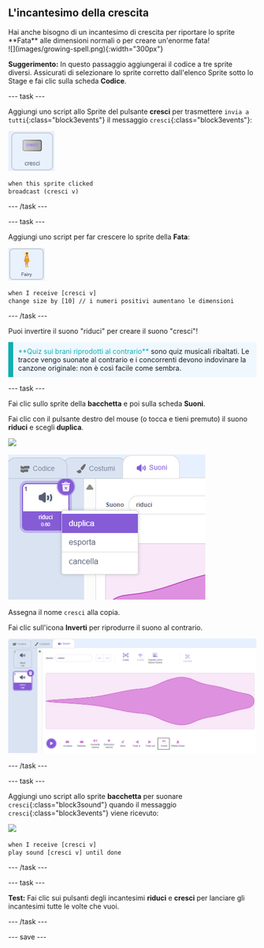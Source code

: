 ## L'incantesimo della crescita

<div style="display: flex; flex-wrap: wrap">
<div style="flex-basis: 200px; flex-grow: 1; margin-right: 15px;">
Hai anche bisogno di un incantesimo di crescita per riportare lo sprite **Fata** alle dimensioni normali o per creare un'enorme fata!
</div>
<div>
![](images/growing-spell.png){:width="300px"}
</div>
</div>

**Suggerimento:** In questo passaggio aggiungerai il codice a tre sprite diversi. Assicurati di selezionare lo sprite corretto dall'elenco Sprite sotto lo Stage e fai clic sulla scheda **Codice**.

--- task ---

Aggiungi uno script allo Sprite del pulsante **cresci** per trasmettere `invia a tutti`{:class="block3events"} il messaggio `cresci`{:class="block3events"}:

![](images/grow-icon.png)

```blocks3
when this sprite clicked
broadcast (cresci v)
```

--- /task ---

--- task ---

Aggiungi uno script per far crescere lo sprite della **Fata**:

![](images/fairy-icon.png)

```blocks3
when I receive [cresci v]
change size by [10] // i numeri positivi aumentano le dimensioni
```

--- /task ---

Puoi invertire il suono "riduci" per creare il suono "cresci"!

<p style="border-left: solid; border-width:10px; border-color: #0faeb0; background-color: aliceblue; padding: 10px;">
<span style="color: #0faeb0">**Quiz sui brani riprodotti al contrario**</span> sono quiz musicali ribaltati. Le tracce vengo suonate al contrario e i concorrenti devono indovinare la canzone originale: non è così facile come sembra. 
</p>

--- task ---

Fai clic sullo sprite della **bacchetta** e poi sulla scheda **Suoni**.

Fai clic con il pulsante destro del mouse (o tocca e tieni premuto) il suono **riduci** e scegli **duplica**.

![](images/wand-icon.png)

![Il suono di riduzione con il menu popup che mostra il duplicato.](images/duplicate-sound.png)

Assegna il nome `cresci` alla copia.

Fai clic sull'icona **Inverti** per riprodurre il suono al contrario.

![Il suono della crescita con l'icona inversa evidenziata.](images/reverse-sound.png)

--- /task ---

--- task ---

Aggiungi uno script allo sprite **bacchetta** per suonare `cresci`{:class="block3sound"} quando il messaggio `cresci`{:class="block3events"} viene ricevuto:

![](images/wand-icon.png)

```blocks3
when I receive [cresci v]
play sound [cresci v] until done
```

--- /task ---

--- task ---

**Test:** Fai clic sui pulsanti degli incantesimi **riduci** e **cresci** per lanciare gli incantesimi tutte le volte che vuoi.

--- /task ---

--- save ---

